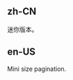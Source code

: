 ## zh-CN

迷你版本。

## en-US

Mini size pagination.

<style>
#pagination-demo-mini .ant-pagination:not(:last-child) {
  margin-bottom: 24px;
}
</style>
